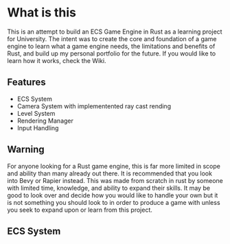 # What is this
This is an attempt to build an ECS Game Engine in Rust as a learning project for University. The intent was to create the core and foundation of a game engine to learn what a game engine needs, the limitations and benefits of Rust, and build up my personal portfolio for the future. If you would like to learn how it works, check the Wiki.

## Features
- ECS System
- Camera System with implementented ray cast rending
- Level System
- Rendering Manager
- Input Handling

## Warning
For anyone looking for a Rust game engine, this is far more limited in scope and ability than many already out there. It is recommended that you look into Bevy or Rapier instead. This was made from scratch in rust by someone with limited time, knowledge, and ability to expand their skills. It may be good to look over and decide how you would like to handle your own but it is not something you should look to in order to produce a game with unless you seek to expand upon or learn from this project.

## ECS System
